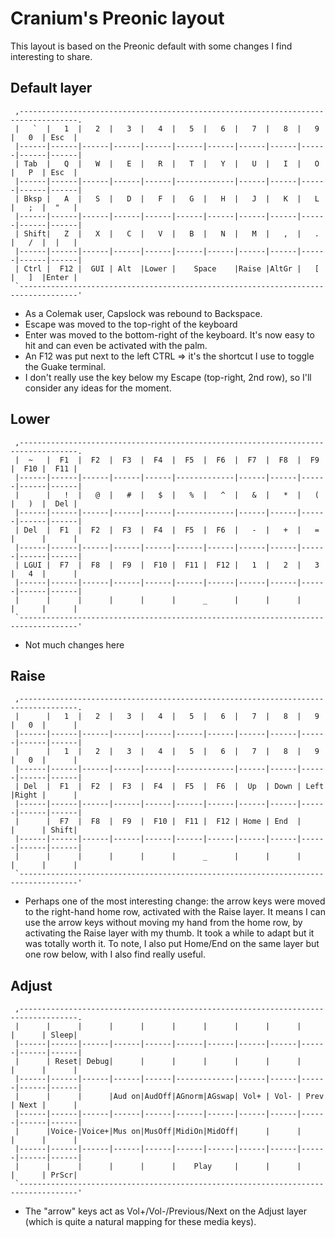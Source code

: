 # Cranium's Preonic layout

This layout is based on the Preonic default with some changes I find interesting to share.

## Default layer
```
 ,-----------------------------------------------------------------------------------.
 |   `  |   1  |   2  |   3  |   4  |   5  |   6  |   7  |   8  |   9  |   0  | Esc  |
 |------|------|------|------|------|------|------|------|------|------|------|------|
 | Tab  |   Q  |   W  |   E  |   R  |   T  |   Y  |   U  |   I  |   O  |   P  | Esc  |
 |------|------|------|------|------|-------------|------|------|------|------|------|
 | Bksp |   A  |   S  |   D  |   F  |   G  |   H  |   J  |   K  |   L  |   ;  |  "   |
 |------|------|------|------|------|------|------|------|------|------|------|------|
 | Shift|   Z  |   X  |   C  |   V  |   B  |   N  |   M  |   ,  |   .  |   /  |  |   |
 |------|------|------|------|------|------|------|------|------|------|------|------|
 | Ctrl |  F12 |  GUI | Alt  |Lower |    Space    |Raise |AltGr |   [  |   ]  |Enter |
 `-----------------------------------------------------------------------------------'
```
- As a Colemak user, Capslock was rebound to Backspace.
- Escape was moved to the top-right of the keyboard
- Enter was moved to the bottom-right of the keyboard. It's now easy to hit and can even be activated with the palm.
- An F12 was put next to the left CTRL => it's the shortcut I use to toggle the Guake terminal.
- I don't really use the key below my Escape (top-right, 2nd row), so I'll consider any ideas for the moment.


## Lower
```
 ,-----------------------------------------------------------------------------------.
 |  ~   |  F1  |  F2  |  F3  |  F4  |  F5  |  F6  |  F7  |  F8  |  F9  |  F10 |  F11 |
 |------|------|------|------|------|-------------|------|------|------|------|------|
 |      |   !  |   @  |   #  |   $  |   %  |   ^  |   &  |   *  |   (  |   )  |  Del |
 |------|------|------|------|------|-------------|------|------|------|------|------|
 | Del  |  F1  |  F2  |  F3  |  F4  |  F5  |  F6  |   -  |   +  |   =  |      |      |
 |------|------|------|------|------|------|------|------|------|------|------|------|
 | LGUI |  F7  |  F8  |  F9  |  F10 |  F11 |  F12 |   1  |   2  |   3  |   4  |      |
 |------|------|------|------|------|------|------|------|------|------|------|------|
 |      |      |      |      |      |      _      |      |      |      |      |      |
 `-----------------------------------------------------------------------------------'
```
- Not much changes here

## Raise
```
 ,-----------------------------------------------------------------------------------.
 |      |   1  |   2  |   3  |   4  |   5  |   6  |   7  |   8  |   9  |   0  |      |
 |------|------|------|------|------|------|------|------|------|------|------|------|
 |      |   1  |   2  |   3  |   4  |   5  |   6  |   7  |   8  |   9  |   0  |      |
 |------|------|------|------|------|-------------|------|------|------|------|------|
 | Del  |  F1  |  F2  |  F3  |  F4  |  F5  |  F6  |  Up  | Down | Left |Right |      |
 |------|------|------|------|------|------|------|------|------|------|------|------|
 |      |  F7  |  F8  |  F9  |  F10 |  F11 |  F12 | Home | End  |      |      | Shift|
 |------|------|------|------|------|------|------|------|------|------|------|------|
 |      |      |      |      |      |      _      |      |      |      |      |      |
 `-----------------------------------------------------------------------------------'
```
- Perhaps one of the most interesting change: the arrow keys were moved to the right-hand home row, activated with the Raise layer. It means I can use the arrow keys without moving my hand from the home row, by activating the Raise layer with my thumb. It took a while to adapt but it was totally worth it. To note, I also put Home/End on the same layer but one row below, with I also find really useful.

## Adjust
```
 ,-----------------------------------------------------------------------------------.
 |      |      |      |      |      |      |      |      |      |      |      | Sleep|
 |------|------|------|------|------|------|------|------|------|------|------|------|
 |      | Reset| Debug|      |      |      |      |      |      |      |      |      |
 |------|------|------|------|------|-------------|------|------|------|------|------|
 |      |      |      |Aud on|AudOff|AGnorm|AGswap| Vol+ | Vol- | Prev | Next |      |
 |------|------|------|------|------|------|------|------|------|------|------|------|
 |      |Voice-|Voice+|Mus on|MusOff|MidiOn|MidOff|      |      |      |      |      |
 |------|------|------|------|------|------|------|------|------|------|------|------|
 |      |      |      |      |      |    Play     |      |      |      |      | PrScr|
 `-----------------------------------------------------------------------------------'
```
- The "arrow" keys act as Vol+/Vol-/Previous/Next on the Adjust layer (which is quite a natural mapping for these media keys).
